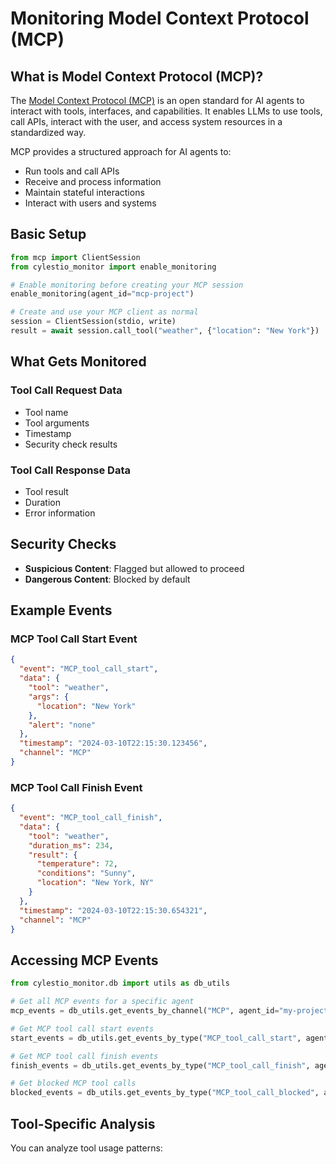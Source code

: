 # Monitoring Model Context Protocol (MCP)

## What is Model Context Protocol (MCP)?

The [Model Context Protocol (MCP)](https://modelcontextprotocol.io/introduction) is an open standard for AI agents to interact with tools, interfaces, and capabilities. It enables LLMs to use tools, call APIs, interact with the user, and access system resources in a standardized way.

MCP provides a structured approach for AI agents to:

- Run tools and call APIs
- Receive and process information
- Maintain stateful interactions
- Interact with users and systems

## Basic Setup

```python
from mcp import ClientSession
from cylestio_monitor import enable_monitoring

# Enable monitoring before creating your MCP session
enable_monitoring(agent_id="mcp-project")

# Create and use your MCP client as normal
session = ClientSession(stdio, write)
result = await session.call_tool("weather", {"location": "New York"})
```

## What Gets Monitored

### Tool Call Request Data
- Tool name
- Tool arguments
- Timestamp
- Security check results

### Tool Call Response Data
- Tool result
- Duration
- Error information

## Security Checks

- **Suspicious Content**: Flagged but allowed to proceed
- **Dangerous Content**: Blocked by default

## Example Events

### MCP Tool Call Start Event

```json
{
  "event": "MCP_tool_call_start",
  "data": {
    "tool": "weather",
    "args": {
      "location": "New York"
    },
    "alert": "none"
  },
  "timestamp": "2024-03-10T22:15:30.123456",
  "channel": "MCP"
}
```

### MCP Tool Call Finish Event

```json
{
  "event": "MCP_tool_call_finish",
  "data": {
    "tool": "weather",
    "duration_ms": 234,
    "result": {
      "temperature": 72,
      "conditions": "Sunny",
      "location": "New York, NY"
    }
  },
  "timestamp": "2024-03-10T22:15:30.654321",
  "channel": "MCP"
}
```

## Accessing MCP Events

```python
from cylestio_monitor.db import utils as db_utils

# Get all MCP events for a specific agent
mcp_events = db_utils.get_events_by_channel("MCP", agent_id="my-project")

# Get MCP tool call start events
start_events = db_utils.get_events_by_type("MCP_tool_call_start", agent_id="my-project")

# Get MCP tool call finish events
finish_events = db_utils.get_events_by_type("MCP_tool_call_finish", agent_id="my-project")

# Get blocked MCP tool calls
blocked_events = db_utils.get_events_by_type("MCP_tool_call_blocked", agent_id="my-project")
```

## Tool-Specific Analysis

You can analyze tool usage patterns: